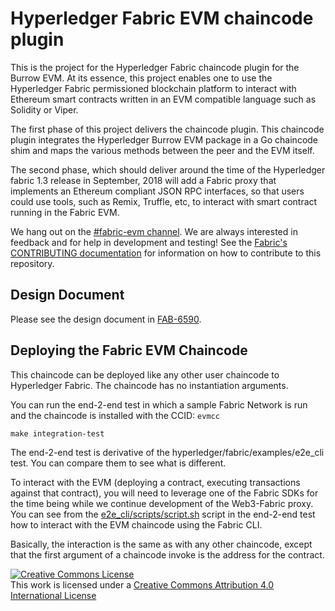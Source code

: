 # Hyperledger Fabric EVM chaincode plugin

This is the project for the Hyperledger Fabric chaincode plugin for the
Burrow EVM. At its essence, this project enables one to use the Hyperledger
Fabric permissioned blockchain platform to interact with Ethereum smart
contracts written in an EVM compatible language such as Solidity or Viper.

The first phase of this project delivers the chaincode plugin. This chaincode
plugin integrates the Hyperledger Burrow EVM package in a Go chaincode shim
and maps the various methods between the peer and the EVM itself.

The second phase, which should deliver around the time of the Hyperledger fabric
1.3 release in September, 2018 will add a Fabric proxy that implements an
Ethereum compliant JSON RPC interfaces, so that users could use tools, such as
Remix, Truffle, etc, to interact with smart contract running in the Fabric EVM.

We hang out on the
[#fabric-evm channel](https://chat.hyperledger.org/channel/fabric-evm). We are
always interested in feedback and for help in development and testing! See the
[Fabric's CONTRIBUTING documentation](http://hyperledger-fabric.readthedocs.io/en/latest/CONTRIBUTING.html)
for information on how to contribute to this repository.

## Design Document

Please see the design document in [FAB-6590](https://jira.hyperledger.org/browse/FAB-6590).

## Deploying the Fabric EVM Chaincode

This chaincode can be deployed like any other user chaincode to Hyperledger
Fabric. The chaincode has no instantiation arguments.

You can run the end-2-end test in which a sample Fabric Network is run and the
chaincode is installed with the CCID: `evmcc`
```
make integration-test
```
The end-2-end test is derivative of the hyperledger/fabric/examples/e2e_cli test. You can compare them to see what is
different.

To interact with the EVM (deploying a contract, executing transactions against
that contract), you will need to leverage one of the Fabric SDKs for the time
being while we continue development of the Web3-Fabric proxy. You can see from
the [e2e_cli/scripts/script.sh](https://github.com/hyperledger/fabric-chaincode-evm/blob/master/e2e_cli/scripts/script.sh)
script in the end-2-end test how to interact with the EVM chaincode using the
Fabric CLI.

Basically, the interaction is the same as with any other chaincode, except that
the first argument of a chaincode invoke is the address for the contract.

[![Creative Commons License](https://i.creativecommons.org/l/by/4.0/88x31.png)](http://creativecommons.org/licenses/by/4.0/)<br>
This work is licensed under a [Creative Commons Attribution 4.0 International License](http://creativecommons.org/licenses/by/4.0/)
